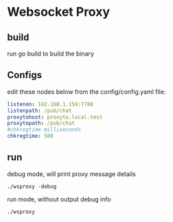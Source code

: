 # Websocket Proxy

## build
run go build to build the binary

## Configs
edit these nodes below from the config/config.yaml file:
```yml
listenon: 192.168.1.159:7788
listenpath: /pub/chat
proxytohost: proxyto.local.test
proxytopath: /pub/chat
#chkregtime milliseconds
chkregtime: 500
```

## run
debug mode, will print proxy message details
```shell
./wsproxy -debug 
```
run mode, without output debug info
```shell
./wsproxy 
```
